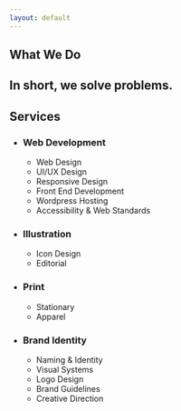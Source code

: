 ```yaml
---
layout: default
---
```


<section class="dark" markdown="1"> 

<div aria-hidden="true" class="section-title" data-section-title="Services"></div>  

# What We Do  

## In short, we solve problems.

<div class="services" markdown="1">  

## Services  
 
- ### Web Development  
	- Web Design  
	- UI/UX Design  
  - Responsive Design  
  - Front End Development  
  - Wordpress Hosting  
  - Accessibility & Web Standards
- ### Illustration  
	- Icon Design  
	- Editorial  
- ### Print  
	- Stationary  
	- Apparel  
- ### Brand Identity  
  - Naming & Identity  
  - Visual Systems  
  - Logo Design  
  - Brand Guidelines  
  - Creative Direction 

</div>
